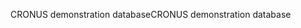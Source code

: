 <span data-ttu-id="a8aaf-101">CRONUS demonstration database</span><span class="sxs-lookup"><span data-stu-id="a8aaf-101">CRONUS demonstration database</span></span>